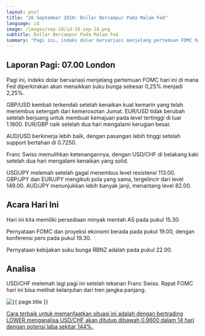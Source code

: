 ```yaml
---
layout: post
title: "26 September 2018: Dollar Bercampur Pada Malam Fed"
language: id
image: /images/sep-18/id-26-sep-18.png
subtitle: Dollar Bercampur Pada Malam Fed
summary: "Pagi ini, indeks dolar bervariasi menjelang pertemuan FOMC hari ini di mana Fed diperkirakan akan menaikkan suku bunga sebesar 0,25% menjadi 2,25%"
---
```

## Laporan Pagi: 07.00 London

Pagi ini, indeks dolar bervariasi menjelang pertemuan FOMC hari ini di mana Fed diperkirakan akan menaikkan suku bunga sebesar 0,25% menjadi 2,25%.

GBP/USD kembali terkendali setelah kenaikan kuat kemarin yang telah menembus setengah dari kemerosotan Jumat. EUR/USD tidak berubah setelah berjuang untuk membuat kemajuan pada level tertinggi di luar 1.1800. EUR/GBP naik setelah dua hari mengalami kerugian besar.

AUD/USD berkinerja lebih baik, dengan pasangan lebih tinggi setelah support bertahan di 0.7250.

Franc Swiss memulihkan ketenangannya, dengan USD/CHF di belakang kaki setelah dua hari mengalami kenaikan yang solid.

USD/JPY melemah setelah gagal menembus level resistensi 113.00. GBP/JPY dan EUR/JPY mengikuti pola yang sama, tergelincir dari level 149.00. AUD/JPY menunjukkan lebih banyak janji, menantang level 82.00.

## Acara Hari Ini

Hari ini kita memiliki persediaan minyak mentah AS pada pukul 15.30.

Pernyataan FOMC dan proyeksi ekonomi berada pada pukul 19.00, dengan konferensi pers pada pukul 19.30.

Pernyataan kebijakan suku bunga RBNZ adalah pada pukul 22.00.

## Analisa

USD/CHF melemah lagi pagi ini setelah tekanan Franc Swiss. Rapat FOMC hari ini bisa melihat kelanjutan dari tren jangka panjang.

<img src="{{ site.url }}/images/sep-18/id-26-sep-18.png" alt="{{ page.title }}" title="{{ page.title }}">

<a href="%LINK%%currency=USD&market=forex&underlying=frxUSDCHF&formname=higherlower&duration_units=d&duration_amount=14&expiry_type=duration&amount=10&amount_type=stake&barrier=0.9600" target="_blank">Cara terbaik untuk memanfaatkan situasi ini adalah dengan bertrading LOWER menganalisa USD/CHF akan ditutup dibawah 0.9600 dalam 14 hari dengan potensi laba sekitar 144%.</a>
